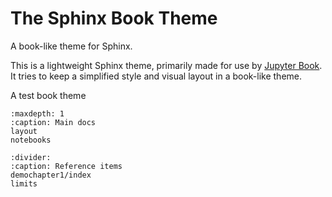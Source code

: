 # The Sphinx Book Theme

A book-like theme for Sphinx.

This is a lightweight Sphinx theme, primarily made for use by [Jupyter Book](https://beta.jupyterbook.org).
It tries to keep a simplified style and visual layout in a book-like theme.

A test book theme

```{toctree}
:maxdepth: 1
:caption: Main docs
layout
notebooks
```
```{toctree}
:divider:
:caption: Reference items
demochapter1/index
limits
```
